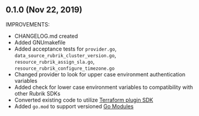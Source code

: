 ## 0.1.0 (Nov 22, 2019)

IMPROVEMENTS:

* CHANGELOG.md created
* Added GNUmakefile
* Added acceptance tests for `provider.go`, `data_source_rubrik_cluster_version.go`, `resource_rubrik_assign_sla.go`, `resource_rubrik_configure_timezone.go`
* Changed provider to look for upper case environment authentication variables
* Added check for lower case environment variables to compatibility with other Rubrik SDKs
* Converted existing code to utilize [Terraform plugin SDK](https://www.terraform.io/docs/extend/plugin-sdk.html)
* Added `go.mod` to support versioned [Go Modules](https://github.com/golang/go/wiki/Modules)